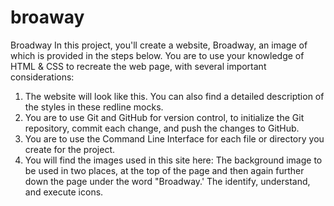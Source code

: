 # broaway
Broadway In this project, you'll create a website, Broadway, an image of which is provided in the steps below. You are to use your knowledge of HTML &amp; CSS to recreate the web page, with several important considerations:  
1. The website will look like this. You can also find a detailed description of the styles in these redline mocks.  
2. You are to use Git and GitHub for version control, to initialize the Git repository, commit each change, and push the changes to GitHub.  
3. You are to use the Command Line Interface for each file or directory you create for the project.  
4. You will find the images used in this site here:  The background image to be used in two places, at the top of the page and then again further down the page under the word "Broadway.'  The identify, understand, and execute icons.
